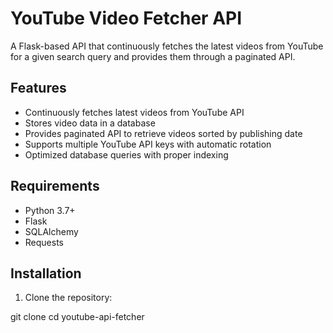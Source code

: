 # YouTube Video Fetcher API

A Flask-based API that continuously fetches the latest videos from YouTube for a given search query and provides them through a paginated API.

## Features

- Continuously fetches latest videos from YouTube API
- Stores video data in a database
- Provides paginated API to retrieve videos sorted by publishing date
- Supports multiple YouTube API keys with automatic rotation
- Optimized database queries with proper indexing

## Requirements

- Python 3.7+
- Flask
- SQLAlchemy
- Requests

## Installation

1. Clone the repository:

git clone <repository-url>
cd youtube-api-fetcher
